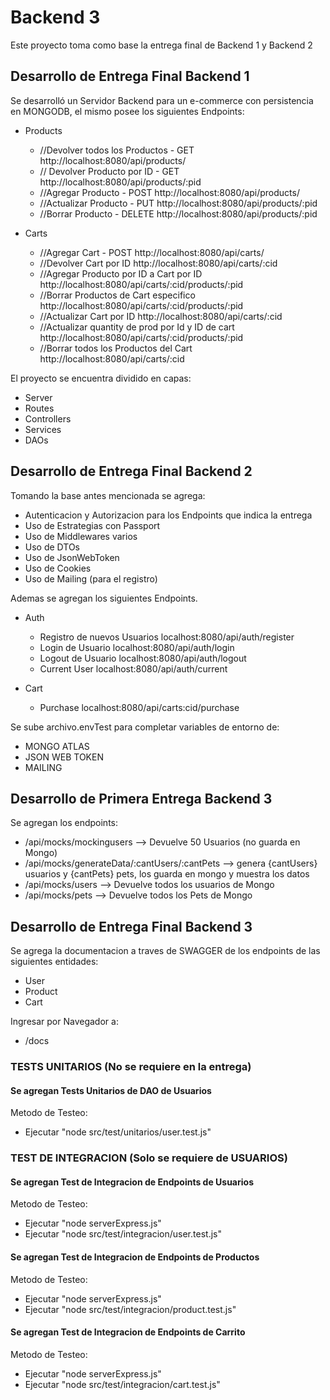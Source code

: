 # Backend 3

Este proyecto toma como base la entrega final de Backend 1 y Backend 2 

## Desarrollo de Entrega Final Backend 1
Se desarrolló un Servidor Backend para un e-commerce con persistencia en MONGODB, el mismo posee los siguientes Endpoints:


- Products
	- //Devolver todos los Productos - GET
		http://localhost:8080/api/products/
	- // Devolver Producto por ID - GET
		http://localhost:8080/api/products/:pid
	- //Agregar Producto - POST
		http://localhost:8080/api/products/
	- //Actualizar Producto - PUT
		http://localhost:8080/api/products/:pid
	- //Borrar Producto - DELETE
		http://localhost:8080/api/products/:pid

- Carts
	- //Agregar Cart - POST
		http://localhost:8080/api/carts/
	- //Devolver Cart por ID
		http://localhost:8080/api/carts/:cid
	- //Agregar Producto por ID a Cart por ID
		http://localhost:8080/api/carts/:cid/products/:pid
	- //Borrar Productos de Cart especifico
		http://localhost:8080/api/carts/:cid/products/:pid
	- //Actualizar Cart por ID
		http://localhost:8080/api/carts/:cid
	- //Actualizar quantity de prod por Id y ID de cart
		http://localhost:8080/api/carts/:cid/products/:pid
	- //Borrar todos los Productos del Cart
		http://localhost:8080/api/carts/:cid


El proyecto se encuentra dividido en capas: 
- Server
- Routes
- Controllers
- Services
- DAOs

## Desarrollo de Entrega Final Backend 2
Tomando la base antes mencionada se agrega:
- Autenticacion y Autorizacion para los Endpoints que indica la entrega
- Uso de Estrategias con Passport
- Uso de Middlewares varios
- Uso de DTOs
- Uso de JsonWebToken
- Uso de Cookies
- Uso de Mailing (para el registro)


Ademas se agregan los siguientes Endpoints.

- Auth
	-  Registro de nuevos Usuarios
		localhost:8080/api/auth/register
	-  Login de Usuario
		localhost:8080/api/auth/login
	-  Logout de Usuario
		localhost:8080/api/auth/logout
	-  Current User
		localhost:8080/api/auth/current

- Cart
	-  Purchase
		localhost:8080/api/carts:cid/purchase



Se sube archivo.envTest para completar variables de entorno de:
- MONGO ATLAS
- JSON WEB TOKEN
- MAILING


## Desarrollo de Primera Entrega Backend 3
Se agregan los endpoints:
- /api/mocks/mockingusers  --> Devuelve 50 Usuarios (no guarda en Mongo)
- /api/mocks/generateData/:cantUsers/:cantPets  --> genera {cantUsers} usuarios y {cantPets} pets, los guarda en mongo y muestra los datos
- /api/mocks/users --> Devuelve todos los usuarios de Mongo 
- /api/mocks/pets --> Devuelve todos los Pets de Mongo

## Desarrollo de Entrega Final Backend 3

Se agrega la documentacion a traves de  SWAGGER de los endpoints de las siguientes entidades:

- User
- Product
- Cart

Ingresar por Navegador a:
- /docs

### TESTS UNITARIOS (No se requiere en la entrega)
#### Se agregan Tests Unitarios de DAO de Usuarios

Metodo de Testeo: 
- Ejecutar "node src/test/unitarios/user.test.js" 


### TEST DE INTEGRACION (Solo se requiere de USUARIOS)

#### Se agregan Test de Integracion de Endpoints de Usuarios

Metodo de Testeo: 
- Ejecutar "node serverExpress.js" 
- Ejecutar "node src/test/integracion/user.test.js" 

#### Se agregan Test de Integracion de Endpoints de Productos

Metodo de Testeo: 
- Ejecutar "node serverExpress.js" 
- Ejecutar "node src/test/integracion/product.test.js" 

#### Se agregan Test de Integracion de Endpoints de Carrito

Metodo de Testeo: 
- Ejecutar "node serverExpress.js" 
- Ejecutar "node src/test/integracion/cart.test.js" 




